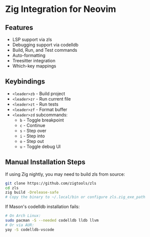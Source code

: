 # Zig Integration for Neovim

## Features
- LSP support via zls
- Debugging support via codelldb
- Build, Run, and Test commands
- Auto-formatting
- Treesitter integration
- Which-key mappings

## Keybindings
- `<leader>zb` - Build project
- `<leader>zr` - Run current file
- `<leader>zt` - Run tests
- `<leader>zf` - Format buffer
- `<leader>zd` subcommands:
  - `b` - Toggle breakpoint
  - `c` - Continue
  - `s` - Step over
  - `i` - Step into
  - `o` - Step out
  - `u` - Toggle debug UI

## Manual Installation Steps
If using Zig nightly, you may need to build zls from source:
```bash
git clone https://github.com/zigtools/zls
cd zls
zig build -Drelease-safe
# Copy the binary to ~/.local/bin or configure zls.zig_exe_path
```

If Mason's codelldb installation fails:
```bash
# On Arch Linux:
sudo pacman -S --needed codelldb lldb llvm
# Or via AUR:
yay -S codelldb-vscode
```
